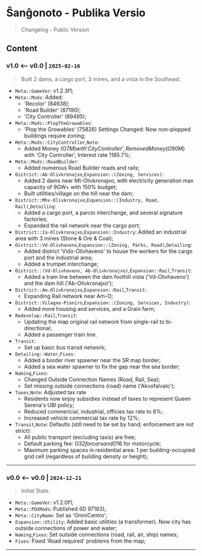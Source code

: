 Ŝanĝonoto - Publika Versio
===============================================================================

> Changelog - Public Version

Content
-------------------------------------------------------------------------------

### v1.0 <-- v0.0 | `2025-02-16`

> Built 2 dams, a cargo port, 3 mines, and a vista in the Southeast.

- `Meta::GameVer`: v1.2.3f1;
- `Meta::Mods`:
  Added:
  - 'Recolor' (84638);
  - 'Road Builder' (87190);
  - 'City Controller' (89495);
- `Meta::Mods::PlopTheGrowables`:
  - 'Plop the Growables' (75826) Settings Changed:
    Now non-plopped buildings require zoning;
- `Meta::Mods::CityController`,`Note`:
  - Added Money (O$7M) with 'City Controller',
    Removed Money (O$90M) with 'City Controller',
    Interest rate 1185.7%;
- `Meta::Mods::RoadBuilder`:
  - Added numerous Road Builder roads and rails;
- `District::Ab-Olivkronajxo`,`Expansion::(Zoning, Services)`:
  - Added 2 dams near Mt-Olivkronajxo, with
    electricity generation max capacity of 9GW+ with 150% budget;
  - Built utilities/village on the hill near the dam;
- `District::Mhv-Olivkronajxo`,`Expansion::(Industry, Road, Rail)`,`Detailing`:
  - Added a cargo port,
    a parclo interchange, and
    several signature factories;
  - Expanded the rail network near the cargo port;
- `District::Ia-Olivkronajxo`,`Expansion::Industry`:
    Added an industrial area with 3 mines (Stone & Ore & Coal);
- `District::Vd-Olivhaveno`,`Expansion::(Zoning, Parks, Road)`,`Detailing`:
  - Added district 'Vido-Olivhaveno'
    to house the workers for the cargo port and the industrial area;
  - Added a trumpet interchange;
- `District::(Vd-Olivhaveno, Ab-Olivkronajxo)`,`Expansion::Rail`,`Transit`:
  - Added a tram line between the dam foothill vista ('Vd-Olivhaveno')
    and the dam hill ('Ab-Olivkronajxo');
- `District::Am-Olivkronajxo`,`Expansion::Rail`,`Transit`:
  - Expanding Rail network near Am-O;
- `District::Vilagxo-Pioniro`,`Expansion::(Zoning, Services, Industry)`:
  - Added more housing and services, and a Grain farm;
- `Redevelop::Rail`,`Transit`:
  - Updating the map original rail network
    from single-rail to bi-directional;
  - Added a passenger train line.
- `Transit`:
  - Set up basic bus transit network;
- `Detailing::Water`,`Fixes`:
  - Added a border river spawner near the SR map border;
  - Added a sea water spawner to fix the gap near the sea border;
- `Naming`,`Fixes`:
  - Changed Outside Connection Names (Road, Rail, Sea);
  - Set missing outside connections (road) name ('Akvofalvalo');
- `Taxes`,`Note`:
  Adjusted tax rate
  - Residents now enjoy subsidies instead of taxes
    to represent Queen Serena's UBI policy;
  - Reduced commericial, industrial, officies tax rate to 6%;
  - Increased vehicle commercial tax rate by 12%;
- `Transit`,`Note`:
  Defaults (still need to be set by hand; enforcement are not strict):
  - All public transport (excluding taxis) are free;
  - Default parking fee: O$32 for cars and O$16 for motorcycle;
  - Maximum parking spaces in residential area:
    1 per building-occupied grid cell
    (regardless of building density or height);

-------------------------------------------------------------------------------

### v0.0 <-- v0.0 | `2024-12-21`

> Initial State.

- `Meta::GameVer`: v1.2.0f1;
- `Meta::PDXMods`: Published (ID 97163);
- `Meta::CityName`: Set as 'OmniCentro';
- `Expansion::Utility`: Added basic utilities (a transformer).
    Now city has outside connections of power and water;
- `Naming`,`Fixes`: Set outside connections (road, rail, air, ship) names;
- `Fixes`: Fixed 'Road required' problems from the map;

-------------------------------------------------------------------------------
